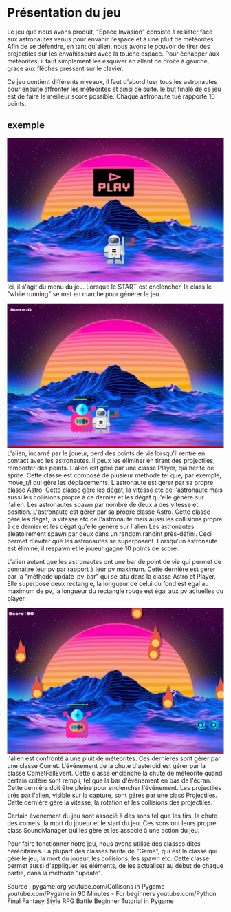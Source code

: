 # Présentation du jeu

Le jeu que nous avons produit, "Space Invasion" consiste à resister face aux astronautes venus pour envahir l'espace et à une pluit de météorites. Afin de se défendre, en tant qu'alien, nous avons le pouvoir de tirer des projectiles sur les envahisseurs avec la touche espace. 
Pour échapper aux météorites, il faut simplement les ésquiver en allant de droite à gauche, grace aux flèches pressent sur le clavier.

Ce jeu contient différents niveaux, il faut d'abord tuer tous les astronautes pour ensuite affronter les météorites et ainsi de suite. le but finale de ce jeu est de faire le meilleur score possible. Chaque astronaute tué rapporte 10 points.

## exemple
![Below sleeping surface](img/IMG_6404.JPG)
Ici, il s'agit du menu du jeu. Lorsque le START est enclencher, la class le "while running" se met en marche pour générer le jeu.

![Below sleeping surface](img/IMG_6405.JPG)
L'alien, incarné par le joueur, perd des points de vie lorsqu'il rentre en contact avec les astronautes. Il peux les éliminer en tirant des projectiles, remporter des points.
L'alien est géré par une classe Player, qui hérite de sprite. Cette classe est composé de plusieur méthode tel que, par exemple, move_r/l qui gère les déplacements. 
L'astronaute est gérer par sa propre classe Astro. Cette classe gère les dégat, la vitesse etc de l'astronaute mais aussi les collisions propre à ce dernier et les dégat qu'elle génère sur l'alien.
Les astronautes spawn par nombre de deux à des vitesse et position. 
L'astronaute est gérer par sa propre classe Astro. Cette classe gère les dégat, la vitesse etc de l'astronaute mais aussi les collisions propre à ce dernier et les dégat qu'elle génère sur l'alien 
Les astronautes aléatoirement spawn par deux dans un random.randint près-défini. Ceci permet d'éviter que les astronautes se superposent. Lorsqu'un astronaute est éliminé, il respawn et le joueur gagne 10 points de score.

L'alien autant que les astronautes ont une bar de point de vie qui permet de connaitre leur pv par rapport à leur pv maximum. Cette dernière est gérer par la "méthode update_pv_bar" qui se situ dans la classe Astro et Player. Elle superpose deux rectangle, la longueur de celui du fond est égal au maximum de pv, la longueur du rectangle rouge est égal aux pv actuelles du player.

![Below sleeping surface](img/IMG_6406.JPG)
l'alien est confronté a une pluit de météorites. Ces dernieres sont gérer par une classe Comet. L'événement de la chute d'asteroid est gérer par la classe CometFallEvent. Cette classe enclanche la chute de météorite quand certain critère sont rempli, tel que la bar d'événement en bas de l'écran. Cette dernière doit être pleine pour enclencher l'événement.
Les projectiles tirés par l'alien, visible sur la capture, sont gérés par une class Projectiles. Cette dernière gère la vitesse, la rotation et les collisions des projectiles.

Certain événement du jeu sont associé à des sons tel que les tirs, la chute des comets, la mort du joueur et le start du jeu.
Ces sons ont leurs propre class SoundManager qui les gère et les associe à une action du jeu.

Pour faire fonctionner notre jeu, nous avons utilisé des classes dites héréditaires. La plupart des classes hérite de "Game", qui est la classe qui gère le jeu, la mort du joueur, les collisions, les spawn etc. Cette classe permet aussi d'appliquer les éléments, de les actualiser au début de chaque partie, dans la méthode "update".




Source : pygame.org
youtube.com/Collisons in Pygame
youtube.com/Pygame in 90 Minutes - For beginners
youtube.com/Python Final Fantasy Style RPG Battle Beginner Tutorial in Pygame
